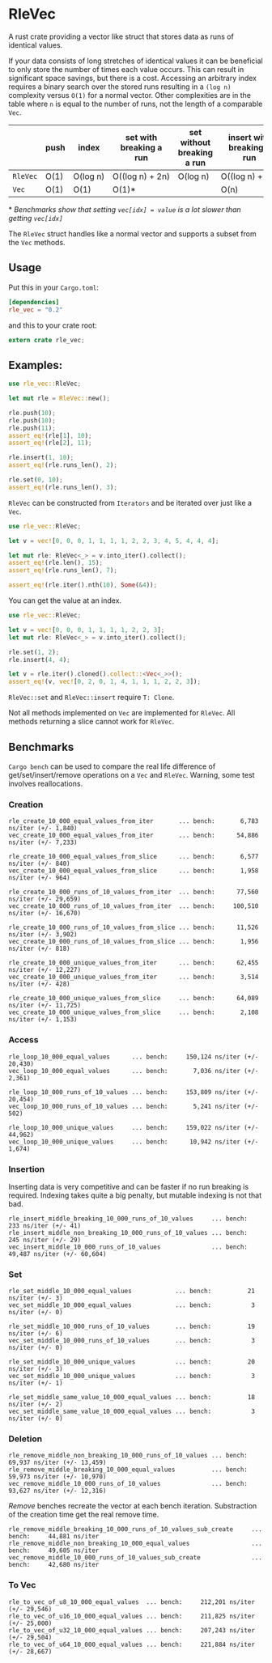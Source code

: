 # RleVec

A rust crate providing a vector like struct that stores data as runs of identical values.

If your data consists of long stretches of identical values it can be beneficial to only store
the number of times each value occurs. This can result in significant space savings, but there
is a cost. Accessing an arbitrary index requires a binary search over the stored runs resulting
in a `(log n)` complexity versus `O(1)` for a normal vector. Other complexities are in the table
where `n` is equal to the number of runs, not the length of a comparable `Vec`.

|        |push|index   |set with breaking a run|set without breaking a run|insert with breaking a run|insert without breaking a run|
|--------|----|--------|-----------------------|--------------------------|--------------------------|-----------------------------|
|`RleVec`|O(1)|O(log&nbsp;n)|O((log&nbsp;n)&nbsp;+&nbsp;2n)|O(log&nbsp;n)|O((log&nbsp;n)&nbsp;+&nbsp;2n)|O((log&nbsp;n)&nbsp;+&nbsp;n)|
|`Vec`|O(1)|O(1)|O(1)*| |O(n)| |

 \* *Benchmarks show that setting `vec[idx] = value` is a lot slower than getting `vec[idx]`*

 The `RleVec` struct handles like a normal vector and supports a subset from the `Vec` methods.

## Usage

Put this in your `Cargo.toml`:

```toml
[dependencies]
rle_vec = "0.2"
```

and this to your crate root:

```rust
extern crate rle_vec;
```

## Examples:
```rust
use rle_vec::RleVec;

let mut rle = RleVec::new();

rle.push(10);
rle.push(10);
rle.push(11);
assert_eq!(rle[1], 10);
assert_eq!(rle[2], 11);

rle.insert(1, 10);
assert_eq!(rle.runs_len(), 2);

rle.set(0, 10);
assert_eq!(rle.runs_len(), 3);
```

`RleVec` can be constructed from `Iterators` and be iterated over just like a `Vec`.

```rust
use rle_vec::RleVec;

let v = vec![0, 0, 0, 1, 1, 1, 1, 2, 2, 3, 4, 5, 4, 4, 4];

let mut rle: RleVec<_> = v.into_iter().collect();
assert_eq!(rle.len(), 15);
assert_eq!(rle.runs_len(), 7);

assert_eq!(rle.iter().nth(10), Some(&4));
```

You can get the value at an index.

```rust
use rle_vec::RleVec;

let v = vec![0, 0, 0, 1, 1, 1, 1, 2, 2, 3];
let mut rle: RleVec<_> = v.into_iter().collect();

rle.set(1, 2);
rle.insert(4, 4);

let v = rle.iter().cloned().collect::<Vec<_>>();
assert_eq!(v, vec![0, 2, 0, 1, 4, 1, 1, 1, 2, 2, 3]);
```

`RleVec::set` and `RleVec::insert` require `T: Clone`.

Not all methods implemented on `Vec` are implemented for `RleVec`. All methods returning a slice
cannot work for `RleVec`.

## Benchmarks

`Cargo bench` can be used to compare the real life difference of get/set/insert/remove operations on a `Vec` and `RleVec`. Warning, some test involves reallocations.

### Creation

```
rle_create_10_000_equal_values_from_iter       ... bench:       6,783 ns/iter (+/- 1,840)
vec_create_10_000_equal_values_from_iter       ... bench:      54,886 ns/iter (+/- 7,233)

rle_create_10_000_equal_values_from_slice      ... bench:       6,577 ns/iter (+/- 840)
vec_create_10_000_equal_values_from_slice      ... bench:       1,958 ns/iter (+/- 964)

rle_create_10_000_runs_of_10_values_from_iter  ... bench:      77,560 ns/iter (+/- 29,659)
vec_create_10_000_runs_of_10_values_from_iter  ... bench:     100,510 ns/iter (+/- 16,670)

rle_create_10_000_runs_of_10_values_from_slice ... bench:      11,526 ns/iter (+/- 3,902)
vec_create_10_000_runs_of_10_values_from_slice ... bench:       1,956 ns/iter (+/- 818)

rle_create_10_000_unique_values_from_iter      ... bench:      62,455 ns/iter (+/- 12,227)
vec_create_10_000_unique_values_from_iter      ... bench:       3,514 ns/iter (+/- 428)

rle_create_10_000_unique_values_from_slice     ... bench:      64,089 ns/iter (+/- 11,725)
vec_create_10_000_unique_values_from_slice     ... bench:       2,108 ns/iter (+/- 1,153)
```

### Access

```
rle_loop_10_000_equal_values      ... bench:     150,124 ns/iter (+/- 20,430)
vec_loop_10_000_equal_values      ... bench:       7,036 ns/iter (+/- 2,361)

rle_loop_10_000_runs_of_10_values ... bench:     153,809 ns/iter (+/- 20,454)
vec_loop_10_000_runs_of_10_values ... bench:       5,241 ns/iter (+/- 502)

rle_loop_10_000_unique_values     ... bench:     159,022 ns/iter (+/- 44,962)
vec_loop_10_000_unique_values     ... bench:      10,942 ns/iter (+/- 1,674)
```

### Insertion

Inserting data is very competitive and can be faster if no run breaking is
required. Indexing takes quite a big penalty, but mutable indexing is not that
bad.

```
rle_insert_middle_breaking_10_000_runs_of_10_values     ... bench:         233 ns/iter (+/- 41)
rle_insert_middle_non_breaking_10_000_runs_of_10_values ... bench:         245 ns/iter (+/- 29)
vec_insert_middle_10_000_runs_of_10_values              ... bench:      49,487 ns/iter (+/- 60,604)
```

### Set

```
rle_set_middle_10_000_equal_values            ... bench:          21 ns/iter (+/- 3)
vec_set_middle_10_000_equal_values            ... bench:           3 ns/iter (+/- 0)

rle_set_middle_10_000_runs_of_10_values       ... bench:          19 ns/iter (+/- 6)
vec_set_middle_10_000_runs_of_10_values       ... bench:           3 ns/iter (+/- 0)

rle_set_middle_10_000_unique_values           ... bench:          20 ns/iter (+/- 3)
vec_set_middle_10_000_unique_values           ... bench:           3 ns/iter (+/- 1)

rle_set_middle_same_value_10_000_equal_values ... bench:          18 ns/iter (+/- 2)
vec_set_middle_same_value_10_000_equal_values ... bench:           3 ns/iter (+/- 0)
```

### Deletion

```
rle_remove_middle_non_breaking_10_000_runs_of_10_values ... bench:      69,937 ns/iter (+/- 13,459)
rle_remove_middle_breaking_10_000_equal_values          ... bench:      59,973 ns/iter (+/- 10,970)
vec_remove_middle_10_000_runs_of_10_values              ... bench:      93,627 ns/iter (+/- 12,316)
```

*Remove* benches recreate the vector at each bench iteration. Substraction of the creation time get the real remove time.

```
rle_remove_middle_breaking_10_000_runs_of_10_values_sub_create     ... bench:     44,881 ns/iter
rle_remove_middle_non_breaking_10_000_equal_values                 ... bench:     49,605 ns/iter
vec_remove_middle_10_000_runs_of_10_values_sub_create              ... bench:     42,680 ns/iter
```

### To Vec

```
rle_to_vec_of_u8_10_000_equal_values  ... bench:     212,201 ns/iter (+/- 29,546)
rle_to_vec_of_u16_10_000_equal_values ... bench:     211,825 ns/iter (+/- 25,000)
rle_to_vec_of_u32_10_000_equal_values ... bench:     207,243 ns/iter (+/- 29,504)
rle_to_vec_of_u64_10_000_equal_values ... bench:     221,884 ns/iter (+/- 28,667)
```

